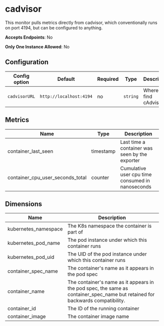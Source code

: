 <!--- GENERATED BY gomplate from scripts/docs/monitor-page.md.tmpl --->

# cadvisor

This monitor pulls metrics directly from cadvisor, which
conventionally runs on port 4194, but can be configured to anything.


**Accepts Endpoints**: No

**Only One Instance Allowed**: No

## Configuration

| Config option | Default | Required | Type | Description |
| --- | --- | --- | --- | --- |
| `cadvisorURL` | `http://localhost:4194` | no | `string` | Where to find cAdvisor |





## Metrics

| Name | Type | Description |
| ---  | ---  | ---         |
| container_last_seen | timestamp | Last time a container was seen by the exporter |
| container_cpu_user_seconds_total | counter | Cumulative user cpu time consumed in nanoseconds |

## Dimensions

| Name | Description |
| ---  | ---         |
| kubernetes_namespace | The K8s namespace the container is part of |
| kubernetes_pod_name | The pod instance under which this container runs |
| kubernetes_pod_uid | The UID of the pod instance under which this container runs |
| container_spec_name | The container's name as it appears in the pod spec |
| container_name | The container's name as it appears in the pod spec, the same as container_spec_name but retained for backwards compatibility. |
| container_id | The ID of the running container |
| container_image | The container image name |



